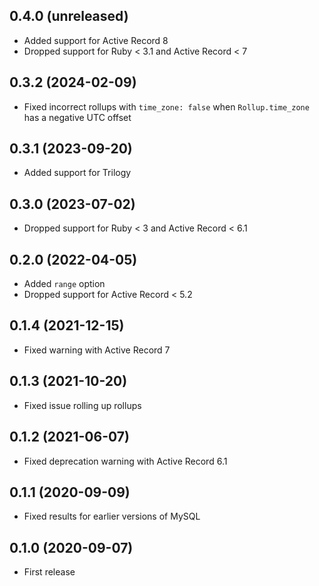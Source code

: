 ## 0.4.0 (unreleased)

- Added support for Active Record 8
- Dropped support for Ruby < 3.1 and Active Record < 7

## 0.3.2 (2024-02-09)

- Fixed incorrect rollups with `time_zone: false` when `Rollup.time_zone` has a negative UTC offset

## 0.3.1 (2023-09-20)

- Added support for Trilogy

## 0.3.0 (2023-07-02)

- Dropped support for Ruby < 3 and Active Record < 6.1

## 0.2.0 (2022-04-05)

- Added `range` option
- Dropped support for Active Record < 5.2

## 0.1.4 (2021-12-15)

- Fixed warning with Active Record 7

## 0.1.3 (2021-10-20)

- Fixed issue rolling up rollups

## 0.1.2 (2021-06-07)

- Fixed deprecation warning with Active Record 6.1

## 0.1.1 (2020-09-09)

- Fixed results for earlier versions of MySQL

## 0.1.0 (2020-09-07)

- First release
